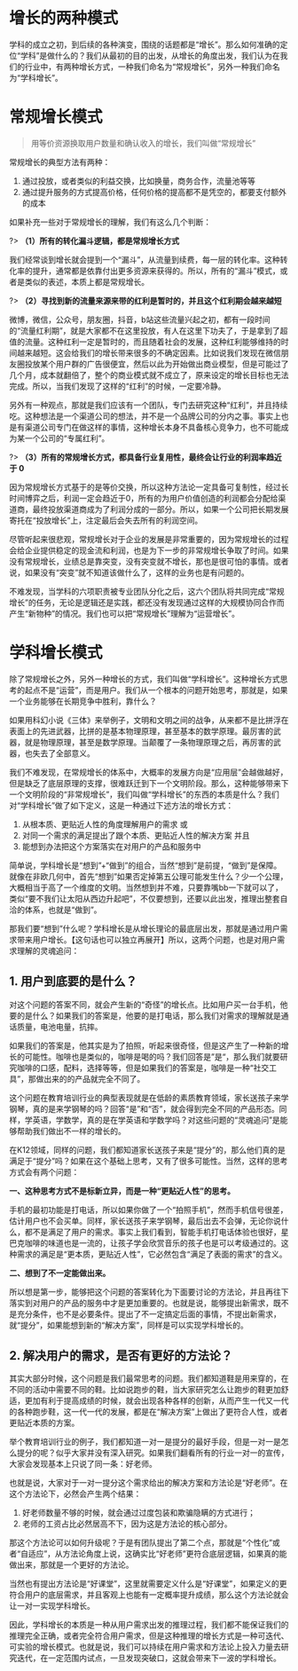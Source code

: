 # 增长的两种模式


学科的成立之初，到后续的各种演变，围绕的话题都是“增长”。那么如何准确的定位“学科”是做什么的？我们从最初的目的出发，从增长的角度出发，我们认为在我们的行业中，有两种增长方式，一种我们命名为“常规增长”，另外一种我们命名为“学科增长”。

# 常规增长模式

> 用等价资源换取用户数量和确认收入的增长，我们叫做“常规增长”

常规增长的典型方法有两种：

1. 通过投放，或者类似的利益交换，比如换量，商务合作，流量池等等
2. 通过提升服务的方式提高价格，任何价格的提高都不是凭空的，都要支付额外的成本

如果补充一些对于常规增长的理解，我们有这么几个判断：

?> **（1）所有的转化漏斗逻辑，都是常规增长方式**

我们经常谈到增长就会提到一个“漏斗”，从流量到续费，每一层的转化率。这种转化率的提升，通常都是依靠付出更多资源来获得的。所以，所有的“漏斗”模式，或者是类似的表述，本质上都是常规增长。

?> **（2）寻找到新的流量来源来带的红利是暂时的，并且这个红利期会越来越短**

微博，微信，公众号，朋友圈，抖音，b站这些流量兴起之初，都有一段时间的“流量红利期”，就是大家都不在这里投放，有人在这里下功夫了，于是拿到了超值的流量。这种红利一定是暂时的，而且随着社会的发展，这种红利能够维持的时间越来越短。这会给我们的增长带来很多的不确定因素。比如说我们发现在微信朋友圈投放某个用户群的广告很便宜，然后以此为开始做出商业模型，但是可能过了几个月，成本就翻倍了，整个的商业模式就不成立了，原来设定的增长目标也无法完成。所以，当我们发现了这样的“红利”的时候，一定要冷静。

另外有一种观点，那就是我们应该有一个团队，专门去研究这种“红利”，并且持续吃。这种想法是一个渠道公司的想法，并不是一个品牌公司的分内之事。事实上也是有渠道公司专门在做这样的事情，这种增长本身不具备核心竞争力，也不可能成为某一个公司的“专属红利”。

?> **（3）所有的常规增长方式，都具备行业复用性，最终会让行业的利润率趋近于 0**

因为常规增长方式基于的是等价交换，所以这种方法论一定具备可复制性，经过长时间博弈之后，利润一定会趋近于0，所有的为用户价值创造的利润都会分配给渠道商，最终投放渠道商成为了利润分成的一部分。所以，如果一个公司把长期发展寄托在“投放增长”上，注定最后会失去所有的利润空间。

尽管听起来很悲观，常规增长对于企业的发展是非常重要的，因为常规增长的过程会给企业提供稳定的现金流和利润，也是为下一步的非常规增长争取了时间。如果没有常规增长，业绩总是靠突变，没有突变就不增长，那也是很可怕的事情。或者说，如果没有“突变”就不知道该做什么了，这样的业务也是有问题的。

不难发现，当学科的六项职责被专业团队分化之后，这六个团队将共同完成“常规增长”的任务，无论是逻辑还是实践，都还没有发现通过这样的大规模协同合作而产生“新物种”的情况。我们也可以把“常规增长”理解为“运营增长”。


# 学科增长模式

除了常规增长之外，另外一种增长的方式，我们叫做“学科增长”。这种增长方式思考的起点不是“运营”，而是用户。我们从一个根本的问题开始思考，那就是，如果一个业务能够在长期竞争中胜利，靠什么？

如果用科幻小说《三体》来举例子，文明和文明之间的战争，从来都不是比拼浮在表面上的先进武器，比拼的是基本物理原理，甚至基本的数学原理。最厉害的武器，就是物理原理，甚至是数学原理。当颠覆了一条物理原理之后，再厉害的武器，也失去了全部意义。

我们不难发现，在常规增长的体系中，大概率的发展方向是“应用层”会越做越好，但是缺乏了底层原理的支撑，很难跃迁到下一个文明阶段。那么，这种能够带来下一个文明阶段的“非常规增长”，我们叫做“学科增长”的东西的本质是什么？我们对“学科增长”做了如下定义，这是一种通过下述方法的增长方式：

1. 从根本质、更贴近人性的角度理解用户的需求 或
2. 对同一个需求的满足提出了跟个本质、更贴近人性的解决方案 并且
3. 能想到办法把这个方案落实在对用户的产品和服务中

简单说，学科增长是“想到”+“做到”的组合，当然“想到”是前提，“做到”是保障。就像在非欧几何中，首先“想到”如果否定掉第五公理可能发生什么？少一个公理，大概相当于高了一个维度的文明。当然想到并不难，只要靠嘴bb一下就可以了，类似“要不我们让太阳从西边升起吧”，不仅要想到，还要以此出发，推理出整套自洽的体系，也就是“做到”。

那我们要“想到”什么呢？学科增长是从增长理论的最底层出发，那就是通过用户需求带来用户增长。【这句话也可以独立再展开】所以，这两个问题，也是对用户需求理解的灵魂追问：

## 1. 用户到底要的是什么？

对这个问题的答案不同，就会产生新的“奇怪”的增长点。比如用户买一台手机，他要的是什么？如果我们的答案是，他要的是打电话，那么我们对需求的理解就是通话质量，电池电量，抗摔。

如果我们的答案是，他其实是为了拍照，听起来很奇怪，但是这产生了一种新的增长的可能性。咖啡也是类似的，咖啡是喝的吗？我们回答是”是“，那么我们就要研究咖啡的口感，配料，选择等等，但是如果我们的答案是，咖啡是一种“社交工具”，那做出来的的产品就完全不同了。

这个问题在教育培训行业的典型表现就是在低龄的素质教育领域，家长送孩子来学钢琴，真的是来学钢琴的吗？回答“是”和“否”，就会得到完全不同的产品形态。同样，学英语，学数学，真的是在学英语和学数学吗？对这些问题的“灵魂追问”是能够帮助我们做出不一样的增长的。

在K12领域，同样的问题，我们都知道家长送孩子来是“提分”的，那么他们真的是满足于“提分”吗？如果在这个基础上思考，又有了很多可能性。当然，这样的思考方式会有两个问题：

**一、这种思考方式不是标新立异，而是一种“更贴近人性”的思考。**

手机的最初功能是打电话，所以如果你做了一个“拍照手机”，然而手机信号很差，估计用户也不会买单。同样，家长送孩子来学钢琴，最后出去不会弹，无论你说什么，都不是满足了用户的需求。事实上我们看到，智能手机打电话体验也很好，星巴克咖啡的味道也是一流的，让孩子学会欣赏音乐的孩子也是可以考级通过的。这种需求的满足是“更本质，更贴近人性”，它必然包含“满足了表面的需求”的含义。

**二、想到了不一定能做出来。**

所以想是第一步，能够把这个问题的答案转化为下面要讨论的方法论，并且再往下落实到对用户的产品的服务中才是更加重要的。也就是说，能够提出新需求，既不是充分条件，也不是必要条件。提出了不一定搞定后面的事情，不提出新需求，就“提分”，如果能想到新的“解决方案”，同样是可以实现学科增长的。

## 2. 解决用户的需求，是否有更好的方法论？

其实大部分时候，这个问题是我们最常思考的问题。我们都知道鞋是用来穿的，在不同的活动中需要不同的鞋。比如说跑步的鞋，当大家研究怎么让跑步的鞋更加舒适，更加有利于提高成绩的时候，就会出现各种各样的创新，从而产生一代又一代的各种跑步鞋，这一代一代的发展，都是在“解决方案”上做出了更符合人性，或者更贴近本质的方案。

举个教育培训行业的例子，我们都知道一对一是提分的最好手段，但是一对一是怎么提分的呢？似乎大家并没有深入研究。如果我们翻看所有的行业一对一的宣传，大家会发现基本上只说了同一条：好老师。

也就是说，大家对于一对一提分这个需求给出的解决方案和方法论是“好老师”。在这个方法论下，必然会产生两个结果：

1. 好老师数量不够的时候，就会通过过度包装和欺骗隐瞒的方式进行；
2. 老师的工资占比必然居高不下，因为这是方法论的核心部分。

那这个方法论可以如何升级呢？于是有团队提出了第二个点，那就是“个性化”或者“自适应”，从方法论角度上说，这确实比“好老师”更符合底层逻辑，如果真的能做出来，那就是一个更好的方法论。

当然也有提出方法论是“好课堂”，这里就需要定义什么是“好课堂”，如果定义的更符合用户的底层需求，并且客观上也能有一定概率提升成绩，那么这个方法论就会让一对一实现学科增长。

因此，学科增长的本质是一种从用户需求出发的推理过程，我们都不能保证我们的推理完全正确，或者完全符合用户需求，但是这种推理的增长方式是一种可迭代、可实验的增长模式。也就是说，我们可以持续在用户需求和方法论上投入力量去研究迭代，在一定范围内试点，一旦发现突破口，这就会带来下一波的学科增长。